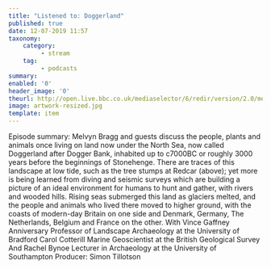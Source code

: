 ```yaml
---
title: "Listened to: Doggerland"
published: true
date: 12-07-2019 11:57
taxonomy:
    category:
         - stream
    tag:
         - podcasts
summary:
enabled: '0'
header_image: '0'
theurl: http://open.live.bbc.co.uk/mediaselector/6/redir/version/2.0/mediaset/audio-nondrm-download/proto/http/vpid/p07f9vmd.mp3
image: artwork-resized.jpg
template: item
---
```

 
Episode summary: Melvyn Bragg and guests discuss the people, plants and animals once living on land now under the North Sea, now called Doggerland after Dogger Bank, inhabited up to c7000BC or roughly 3000 years before the beginnings of Stonehenge. There are traces of this landscape at low tide, such as the tree stumps at Redcar (above); yet more is being learned from diving and seismic surveys which are building a picture of an ideal environment for humans to hunt and gather, with rivers and wooded hills. Rising seas submerged this land as glaciers melted, and the people and animals who lived there moved to higher ground, with the coasts of modern-day Britain on one side and Denmark, Germany, The Netherlands, Belgium and France on the other. With Vince Gaffney Anniversary Professor of Landscape Archaeology at the University of Bradford Carol Cotterill Marine Geoscientist at the British Geological Survey And Rachel Bynoe Lecturer in Archaeology at the University of Southampton Producer: Simon Tillotson
